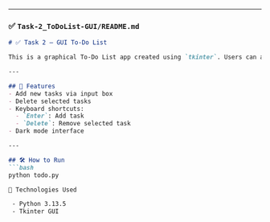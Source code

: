 
---

### ✅ `Task-2_ToDoList-GUI/README.md`
```markdown
# ✅ Task 2 – GUI To-Do List

This is a graphical To-Do List app created using `tkinter`. Users can add tasks, view them in a list, and delete selected tasks.

---

## 🚀 Features
- Add new tasks via input box
- Delete selected tasks
- Keyboard shortcuts:
  - `Enter`: Add task
  - `Delete`: Remove selected task
- Dark mode interface

---

## 🛠 How to Run
```bash
python todo.py

📌 Technologies Used

 - Python 3.13.5
 - Tkinter GUI


